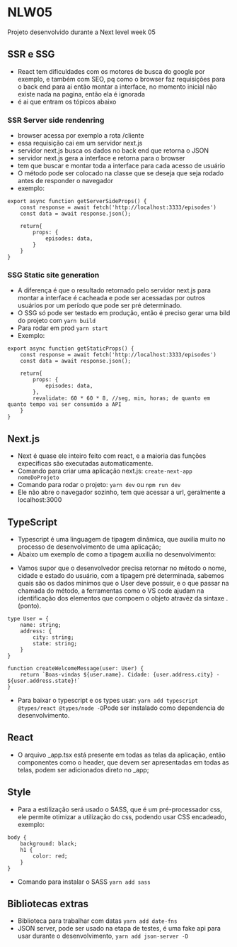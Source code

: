 # NLW05
Projeto desenvolvido durante a Next level week 05


## SSR e SSG
* React tem dificuldades com os motores de busca do google por exemplo, e também com SEO, pq como o browser faz requisições para o back end para ai então montar a interface, no momento inicial não existe nada na pagina, então ela é ignorada
* é ai que entram os tópicos abaixo

### SSR Server side rendenring
* browser acessa por exemplo a rota /cliente
* essa requisição cai em um servidor next.js
* servidor next.js busca os dados no back end que retorna o JSON
* servidor next.js gera a interface e retorna para o browser
* tem que buscar e montar toda a interface para cada acesso de usuário
* O método pode ser colocado na classe que se deseja que seja rodado antes de responder o navegador
* exemplo:
```
export async function getServerSideProps() {
    const response = await fetch('http://localhost:3333/episodes')
    const data = await response.json();

    return{
        props: {
            episodes: data,
        }
    }
}
```

### SSG Static site generation
* A diferença é que o resultado retornado pelo servidor next.js para montar a interface é cacheada e pode ser acessadas por outros usuários por um período que pode ser pré determinado.
* O SSG só pode ser testado em produção, então é preciso gerar uma bild do projeto com ```yarn build```
* Para rodar em prod ```yarn start```
* Exemplo:
```
export async function getStaticProps() {
    const response = await fetch('http://localhost:3333/episodes')
    const data = await response.json();

    return{
        props: {
            episodes: data,
        },
        revalidate: 60 * 60 * 8, //seg, min, horas; de quanto em quanto tempo vai ser consumido a API
    }
}
```

## Next.js
* Next é quase ele inteiro feito com react, e a maioria das funções expecificas são executadas automaticamente.
* Comando para criar uma aplicação next.js:
```create-next-app nomeDoProjeto```
* Comando para rodar o projeto: 
```yarn dev``` ou ```npm run dev```
* Ele não abre o navegador sozinho, tem que acessar a url, geralmente a localhost:3000


## TypeScript
* Typescript é uma linguagem de tipagem dinâmica, que auxilia muito no processo de desenvolvimento de uma aplicação;
* Abaixo um exemplo de como a tipagem auxilia no desenvolvimento:
- Vamos supor que o desenvolvedor precisa retornar no método o nome, cidade e estado do usuário, com a tipagem pré determinada,
sabemos quais são os dados minimos que o User deve possuir, e o que passar na chamada do método, a ferramentas como o VS code ajudam na identificação dos elementos 
que compoem o objeto atravéz da sintaxe . (ponto).
``` 
type User = {
    name: string;
    address: {
        city: string;
        state: string;
    }
}

function createWelcomeMessage(user: User) {
    return `Boas-vindas ${user.name}. Cidade: {user.address.city} - ${user.address.state}!`
}
```

* Para baixar o typescript e os types usar:
```yarn add typescript @types/react @types/node -D```Pode ser instalado como dependencia de desenvolvimento.

## React
* O arquivo _app.tsx está presente em todas as telas da aplicação, então componentes como o header, que devem ser apresentadas em todas as telas, podem ser adicionados direto no _app;

## Style
* Para a estilização será usado o SASS, que é um pré-processador css, ele permite otimizar a utilização do css,
podendo usar CSS encadeado, exemplo:
```
body {
    background: black;
    h1 {
        color: red;
    }
}
```
* Comando para instalar o SASS ```yarn add sass```


## Bibliotecas extras
* Biblioteca para trabalhar com datas ```yarn add date-fns```
* JSON server, pode ser usado na etapa de testes, é uma fake api para usar durante o desenvolvimento, ```yarn add json-server -D```
